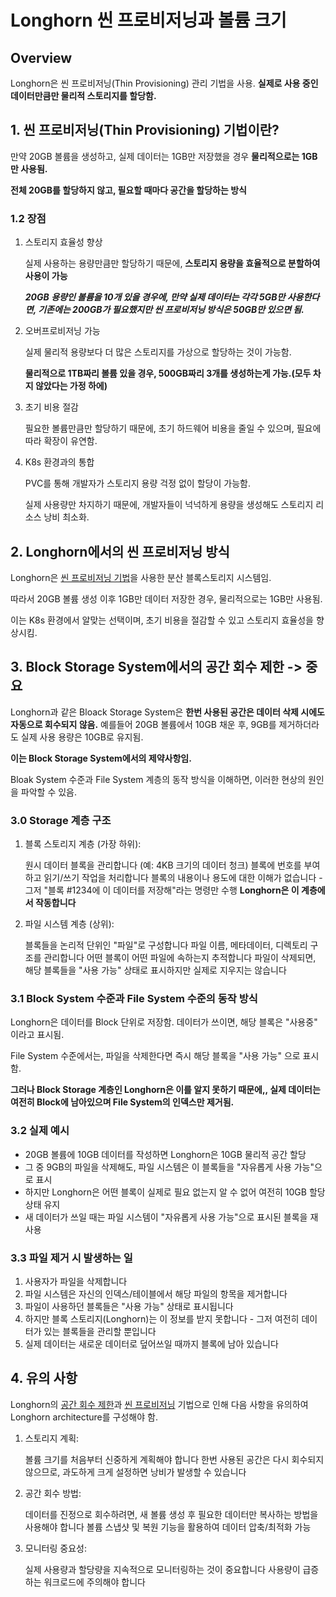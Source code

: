 # Longhorn 씬 프로비저닝과 볼륨 크기
## Overview
Longhorn은 씬 프로비저닝(Thin Provisioning) 관리 기법을 사용. **실제로 사용 중인 데이터만큼만 물리적 스토리지를 할당함.**

## 1. 씬 프로비저닝(Thin Provisioning) 기법이란?
만약 20GB 볼륨을 생성하고, 실제 데이터는 1GB만 저장했을 경우 **물리적으로는 1GB만 사용됨.**

**전체 20GB를 할당하지 않고, 필요할 때마다 공간을 할당하는 방식**

### 1.2 장점
1. 스토리지 효율성 향상

    실제 사용하는 용량만큼만 할당하기 때문에, **스토리지 용량을 효율적으로 분할하여 사용이 가능**

    ***20GB 용량인 볼륨을 10개 있을 경우에, 만약 실제 데이터는 각각 5GB만 사용한다면, 기존에는 200GB가 필요했지만 씬 프로비저닝 방식은 50GB만 있으면 됨.***

2. 오버프로비저닝 가능

    실제 물리적 용량보다 더 많은 스토리지를 가상으로 할당하는 것이 가능함.

    **물리적으로 1TB짜리 볼륨 있을 경우, 500GB짜리 3개를 생성하는게 가능.(모두 차지 않았다는 가정 하에)**

3. 초기 비용 절감

    필요한 볼륨만큼만 할당하기 때문에, 초기 하드웨어 비용을 줄일 수 있으며, 필요에따라 확장이 유연함.

4. K8s 환경과의 통합

    PVC를 통해 개발자가 스토리지 용량 걱정 없이 할당이 가능함.

    실제 사용량만 차지하기 때문에, 개발자들이 넉넉하게 용량을 생성해도 스토리지 리소스 낭비 최소화.

## 2. Longhorn에서의 씬 프로비저닝 방식
Longhorn은 [씬 프로비저닝 기법](#1-씬-프로비저닝thin-provisioning-기법이란)을 사용한 분산 블록스토리지 시스템임. 

따라서 20GB 볼륨 생성 이후 1GB만 데이터 저장한 경우, 물리적으로는 1GB만 사용됨.

이는 K8s 환경에서 알맞는 선택이며, 초기 비용을 절감할 수 있고 스토리지 효율성을 향상시킴.

## 3. Block Storage System에서의 공간 회수 제한 -> 중요
Longhorn과 같은 Bloack Storage System은 **한번 사용된 공간은 데이터 삭제 시에도 자동으로 회수되지 않음.**
예를들어 20GB 볼륨에서 10GB 채운 후, 9GB를 제거하더라도 실제 사용 용량은 10GB로 유지됨.

**이는 Block Storage System에서의 제약사항임.**

Bloak System 수준과 File System 계층의 동작 방식을 이해하면, 이러한 현상의 원인을 파악할 수 있음.

### 3.0 Storage 계층 구조
1. 블록 스토리지 계층 (가장 하위):

    원시 데이터 블록을 관리합니다 (예: 4KB 크기의 데이터 청크)
    블록에 번호를 부여하고 읽기/쓰기 작업을 처리합니다
    블록의 내용이나 용도에 대한 이해가 없습니다 - 그저 "블록 #1234에 이 데이터를 저장해"라는 명령만 수행
    **Longhorn은 이 계층에서 작동합니다**


2. 파일 시스템 계층 (상위):
    
    블록들을 논리적 단위인 "파일"로 구성합니다
    파일 이름, 메타데이터, 디렉토리 구조를 관리합니다
    어떤 블록이 어떤 파일에 속하는지 추적합니다
    파일이 삭제되면, 해당 블록들을 "사용 가능" 상태로 표시하지만 실제로 지우지는 않습니다

### 3.1 Block System 수준과 File System 수준의 동작 방식
Longhorn은 데이터를 Block 단위로 저장함. 데이터가 쓰이면, 해당 블록은 "사용중" 이라고 표시됨.

File System 수준에서는, 파일을 삭제한다면 즉시 해당 블록을 "사용 가능" 으로 표시함.

**그러나 Block Storage 계층인 Longhorn은 이를 알지 못하기 때문에,, 실제 데이터는 여전히 Block에 남아있으며 File System의 인덱스만 제거됨.**

### 3.2 실제 예시
- 20GB 볼륨에 10GB 데이터를 작성하면 Longhorn은 10GB 물리적 공간 할당
- 그 중 9GB의 파일을 삭제해도, 파일 시스템은 이 블록들을 "자유롭게 사용 가능"으로 표시
- 하지만 Longhorn은 어떤 블록이 실제로 필요 없는지 알 수 없어 여전히 10GB 할당 상태 유지
- 새 데이터가 쓰일 때는 파일 시스템이 "자유롭게 사용 가능"으로 표시된 블록을 재사용

### 3.3 파일 제거 시 발생하는 일
1. 사용자가 파일을 삭제합니다
2. 파일 시스템은 자신의 인덱스/테이블에서 해당 파일의 항목을 제거합니다
3. 파일이 사용하던 블록들은 "사용 가능" 상태로 표시됩니다
4. 하지만 블록 스토리지(Longhorn)는 이 정보를 받지 못합니다 - 그저 여전히 데이터가 있는 블록들을 관리할 뿐입니다
5. 실제 데이터는 새로운 데이터로 덮어쓰일 때까지 블록에 남아 있습니다

## 4. 유의 사항
Longhorn의 [공간 회수 제한](#3-block-storage-system에서의-공간-회수-제한---중요)과 [씬 프로비저닝](#1-씬-프로비저닝thin-provisioning-기법이란) 기법으로 인해 다음 사항을 유의하여 Longhorn architecture를 구성해야 함.

1. 스토리지 계획:

    볼륨 크기를 처음부터 신중하게 계획해야 합니다
    한번 사용된 공간은 다시 회수되지 않으므로, 과도하게 크게 설정하면 낭비가 발생할 수 있습니다


2. 공간 회수 방법:

    데이터를 진정으로 회수하려면, 새 볼륨 생성 후 필요한 데이터만 복사하는 방법을 사용해야 합니다
    볼륨 스냅샷 및 복원 기능을 활용하여 데이터 압축/최적화 가능


3. 모니터링 중요성:

    실제 사용량과 할당량을 지속적으로 모니터링하는 것이 중요합니다
    사용량이 급증하는 워크로드에 주의해야 합니다